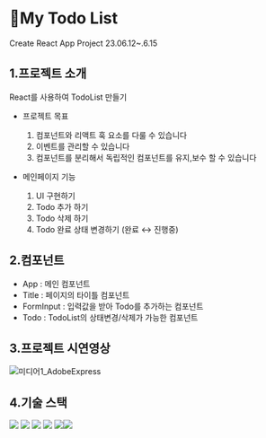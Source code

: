 # :pencil:My Todo List

Create React App Project 23.06.12~.6.15

## 1.프로젝트 소개

React를 사용하여 TodoList 만들기

* 프로젝트 목표

  1. 컴포넌트와 리액트 훅 요소를 다룰 수 있습니다
  2. 이벤트를 관리할 수 있습니다
  3. 컴포넌트를 분리해서 독립적인 컴포넌트를 유지,보수 할 수 있습니다
 

* 메인페이지 기능 

  1. UI 구현하기
  2. Todo 추가 하기
  3. Todo 삭제 하기
  4. Todo 완료 상태 변경하기 (완료 ↔ 진행중) 

## 2.컴포넌트

* App : 메인 컴포넌트
* Title : 페이지의 타이틀 컴포넌트
* FormInput : 입력값을 받아 Todo를 추가하는 컴포넌트
* Todo : TodoList의 상태변경/삭제가 가능한 컴포넌트

  
## 3.프로젝트 시연영상
![미디어1_AdobeExpress](https://github.com/treasureholy/FilmHunt/assets/130212469/3f35e562-55e8-463c-901e-b8076fc6b2c9)

## 4.기술 스택
<img src="https://img.shields.io/badge/react-61DAFB?style=for-the-badge&logo=react&logoColor=black"> <img src="https://img.shields.io/badge/html5-E34F26?style=for-the-badge&logo=html5&logoColor=white"> <img src="https://img.shields.io/badge/javascript-F7DF1E?style=for-the-badge&logo=javascript&logoColor=black"> <img src="https://img.shields.io/badge/css-1572B6?style=for-the-badge&logo=css3&logoColor=white">  <img src="https://img.shields.io/badge/github-181717?style=for-the-badge&logo=github&logoColor=white"><img src="https://img.shields.io/badge/git-F05032?style=for-the-badge&logo=git&logoColor=white">
